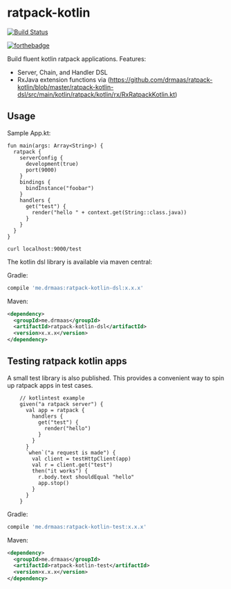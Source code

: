 # ratpack-kotlin

[![Build Status](https://travis-ci.org/drmaas/ratpack-kotlin.svg?branch=master)](https://travis-ci.org/drmaas/ratpack-kotlin)

[![forthebadge](https://forthebadge.com/images/badges/uses-badges.svg)](https://forthebadge.com)

Build fluent kotlin ratpack applications. Features:
* Server, Chain, and Handler DSL
* RxJava extension functions via (https://github.com/drmaas/ratpack-kotlin/blob/master/ratpack-kotlin-dsl/src/main/kotlin/ratpack/kotlin/rx/RxRatpackKotlin.kt)

## Usage

Sample App.kt:
```
fun main(args: Array<String>) {
  ratpack {
    serverConfig {
      development(true)
      port(9000)
    }
    bindings {
      bindInstance("foobar")
    }
    handlers {
      get("test") {
        render("hello " + context.get(String::class.java))
      }
    }
  }
}
```
```
curl localhost:9000/test
```

The kotlin dsl library is available via maven central:

Gradle:

```groovy
compile 'me.drmaas:ratpack-kotlin-dsl:x.x.x'
```

Maven:

```xml
<dependency>
  <groupId>me.drmaas</groupId>
  <artifactId>ratpack-kotlin-dsl</artifactId>
  <version>x.x.x</version>
</dependency>
```

## Testing ratpack kotlin apps

A small test library is also published. This provides a convenient way to spin up ratpack apps in test cases.
```
    // kotlintest example
    given("a ratpack server") {
      val app = ratpack {
        handlers {
          get("test") {
            render("hello")
          }
        }
      }
      `when`("a request is made") {
        val client = testHttpClient(app)
        val r = client.get("test")
        then("it works") {
          r.body.text shouldEqual "hello"
          app.stop()
        }
      }
    }
```

Gradle:

```groovy
compile 'me.drmaas:ratpack-kotlin-test:x.x.x'
```

Maven:

```xml
<dependency>
  <groupId>me.drmaas</groupId>
  <artifactId>ratpack-kotlin-test</artifactId>
  <version>x.x.x</version>
</dependency>
```
